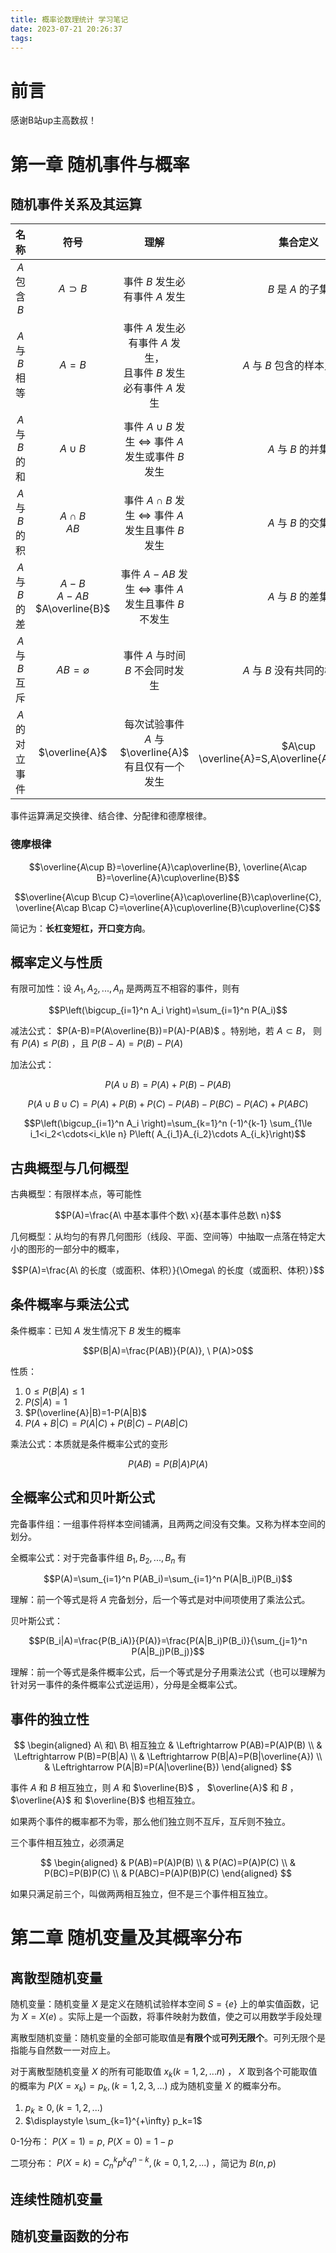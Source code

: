 ```yaml
---
title: 概率论数理统计 学习笔记
date: 2023-07-21 20:26:37
tags:
---
```


# 前言

感谢B站up主高数叔！

# 第一章 随机事件与概率

## 随机事件关系及其运算

|      名称       |                   符号                   |                                 理解                                 |                     集合定义                     |
| :-------------: | :--------------------------------------: | :------------------------------------------------------------------: | :----------------------------------------------: |
|  $A$ 包含 $B$   |               $A\supset B$               |                    事件 $B$ 发生必有事件 $A$ 发生                    |                $B$ 是 $A$ 的子集                 |
| $A$ 与 $B$ 相等 |                  $A=B$                   | 事件 $A$ 发生必有事件 $A$ 发生，<br>且事件 $B$ 发生必有事件 $A$ 发生 |           $A$ 与 $B$ 包含的样本点相同            |
| $A$ 与 $B$ 的和 |                $A\cup B$                 |  事件 $A\cup B$ 发生 $\Leftrightarrow$ 事件 $A$ 发生或事件 $B$ 发生  |                $A$ 与 $B$ 的并集                 |
| $A$ 与 $B$ 的积 |           $A\cap B$ <br> $AB$            |  事件 $A\cap B$ 发生 $\Leftrightarrow$ 事件 $A$ 发生且事件 $B$ 发生  |                $A$ 与 $B$ 的交集                 |
| $A$ 与 $B$ 的差 | <p>$A-B$<br>$A-AB$<br>$A\overline{B}$<p> |  事件 $A-AB$ 发生 $\Leftrightarrow$ 事件 $A$ 发生且事件 $B$ 不发生   |                $A$ 与 $B$ 的差集                 |
| $A$ 与 $B$ 互斥 |             $AB=\varnothing$             |                   事件 $A$ 与时间 $B$ 不会同时发生                   |           $A$ 与 $B$ 没有共同的样本点            |
| $A$ 的对立事件  |              $\overline{A}$              |         每次试验事件 $A$ 与  $\overline{A}$ 有且仅有一个发生         | $A\cup \overline{A}=S,A\overline{A}=\varnothing$ |

事件运算满足交换律、结合律、分配律和德摩根律。

### 德摩根律

$$\overline{A\cup B}=\overline{A}\cap\overline{B}, \overline{A\cap B}=\overline{A}\cup\overline{B}$$ 

$$\overline{A\cup B\cup C}=\overline{A}\cap\overline{B}\cap\overline{C}, \overline{A\cap B\cap C}=\overline{A}\cup\overline{B}\cup\overline{C}$$ 

简记为：**长杠变短杠，开口变方向**。


## 概率定义与性质

有限可加性：设 $A_1,A_2,...,A_n$ 是两两互不相容的事件，则有

$$P\left(\bigcup_{i=1}^n A_i \right)=\sum_{i=1}^n P(A_i)$$

减法公式： $P(A-B)=P(A\overline{B})=P(A)-P(AB)$ 。特别地，若 $A\subset B$， 则有 $P(A)\le P(B)$ ，且 $P(B-A)=P(B)-P(A)$  

加法公式：

$$P(A\cup B)=P(A)+P(B)-P(AB)$$

$$P(A\cup B \cup C)=P(A)+P(B)+P(C)-P(AB)-P(BC)-P(AC)+P(ABC)$$

$$P\left(\bigcup_{i=1}^n A_i \right)=\sum_{k=1}^n (-1)^{k-1} \sum_{1\le i_1<i_2<\cdots<i_k\le n} P\left( A_{i_1}A_{i_2}\cdots A_{i_k}\right)$$

## 古典概型与几何概型

古典概型：有限样本点，等可能性

$$P(A)=\frac{A\ 中基本事件个数\ x}{基本事件总数\ n}$$ 

几何概型：从均匀的有界几何图形（线段、平面、空间等）中抽取一点落在特定大小的图形的一部分中的概率， 

$$P(A)=\frac{A\ 的长度（或面积、体积）}{\Omega\ 的长度（或面积、体积）}$$ 

## 条件概率与乘法公式

条件概率：已知 $A$ 发生情况下 $B$ 发生的概率

$$P(B|A)=\frac{P(AB)}{P(A)}, \ P(A)>0$$

性质：

1. $0\le P(B|A)\le 1$ 
2. $P(S|A)=1$
3. $P(\overline{A}|B)=1-P(A|B)$
4. $P(A+B|C)=P(A|C)+P(B|C)-P(AB|C)$ 

乘法公式：本质就是条件概率公式的变形

$$P(AB)=P(B|A)P(A)$$

## 全概率公式和贝叶斯公式

完备事件组：一组事件将样本空间铺满，且两两之间没有交集。又称为样本空间的划分。

全概率公式：对于完备事件组 $B_1,B_2,...,B_n$ 有

$$P(A)=\sum_{i=1}^n P(AB_i)=\sum_{i=1}^n P(A|B_i)P(B_i)$$

理解：前一个等式是将 $A$ 完备划分，后一个等式是对中间项使用了乘法公式。

贝叶斯公式：

$$P(B_i|A)=\frac{P(B_iA)}{P(A)}=\frac{P(A|B_i)P(B_i)}{\sum_{j=1}^n P(A|B_j)P(B_j)}$$

理解：前一个等式是条件概率公式，后一个等式是分子用乘法公式（也可以理解为针对另一事件的条件概率公式逆运用），分母是全概率公式。

## 事件的独立性

$$
\begin{aligned}
A\ 和\ B\ 相互独立
    & \Leftrightarrow P(AB)=P(A)P(B) \\
    & \Leftrightarrow P(B)=P(B|A) \\
    & \Leftrightarrow P(B|A)=P(B|\overline{A}) \\
    & \Leftrightarrow P(A|B)=P(A|\overline{B})
\end{aligned}
$$

事件 $A$ 和 $B$ 相互独立，则 $A$ 和 $\overline{B}$ ， $\overline{A}$ 和 $B$ ， $\overline{A}$ 和 $\overline{B}$ 也相互独立。

如果两个事件的概率都不为零，那么他们独立则不互斥，互斥则不独立。

三个事件相互独立，必须满足

$$
\begin{aligned}
    & P(AB)=P(A)P(B) \\
    & P(AC)=P(A)P(C) \\
    & P(BC)=P(B)P(C) \\
    & P(ABC)=P(A)P(B)P(C)
\end{aligned}
$$

如果只满足前三个，叫做两两相互独立，但不是三个事件相互独立。

# 第二章 随机变量及其概率分布

## 离散型随机变量

随机变量：随机变量 $X$ 是定义在随机试验样本空间 $S=\{e\}$ 上的单实值函数，记为 $X=X(e)$ 。实际上是一个函数，将事件映射为数值，使之可以用数学手段处理

离散型随机变量：随机变量的全部可能取值是**有限个**或**可列无限个**。可列无限个是指能与自然数一一对应上。

对于离散型随机变量 $X$ 的所有可能取值 $x_k(k=1,2,...n)$ ， $X$ 取到各个可能取值的概率为 $P(X=x_k)=p_k,(k=1,2,3,...)$ 成为随机变量 $X$ 的概率分布。

1. $\displaystyle p_k\ge 0, (k=1,2,...)$ 
2. $\displaystyle \sum_{k=1}^{+\infty} p_k=1$ 

0-1分布： $P(X=1)=p,\  P(X=0)=1-p$ 

二项分布：  $P(X=k)=C_n^k p^k q^{n-k},(k=0,1,2,...)$ ，简记为 $B(n,p)$ 

## 连续性随机变量

## 随机变量函数的分布